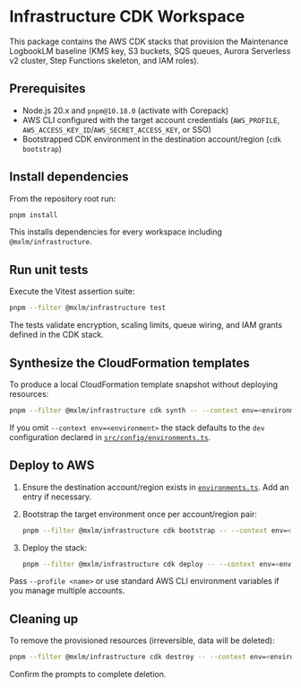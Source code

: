 # Infrastructure CDK Workspace

This package contains the AWS CDK stacks that provision the Maintenance LogbookLM baseline (KMS key, S3 buckets, SQS queues, Aurora Serverless v2 cluster, Step Functions skeleton, and IAM roles).

## Prerequisites

- Node.js 20.x and `pnpm@10.18.0` (activate with Corepack)
- AWS CLI configured with the target account credentials (`AWS_PROFILE`, `AWS_ACCESS_KEY_ID`/`AWS_SECRET_ACCESS_KEY`, or SSO)
- Bootstrapped CDK environment in the destination account/region (`cdk bootstrap`)

## Install dependencies

From the repository root run:

```bash
pnpm install
```

This installs dependencies for every workspace including `@mxlm/infrastructure`.

## Run unit tests

Execute the Vitest assertion suite:

```bash
pnpm --filter @mxlm/infrastructure test
```

The tests validate encryption, scaling limits, queue wiring, and IAM grants defined in the CDK stack.

## Synthesize the CloudFormation templates

To produce a local CloudFormation template snapshot without deploying resources:

```bash
pnpm --filter @mxlm/infrastructure cdk synth -- --context env=<environment>
```

If you omit `--context env=<environment>` the stack defaults to the `dev` configuration declared in [`src/config/environments.ts`](cdk/src/config/environments.ts).

## Deploy to AWS

1. Ensure the destination account/region exists in [`environments.ts`](cdk/src/config/environments.ts). Add an entry if necessary.
2. Bootstrap the target environment once per account/region pair:

   ```bash
   pnpm --filter @mxlm/infrastructure cdk bootstrap -- --context env=<environment>
   ```

3. Deploy the stack:

   ```bash
   pnpm --filter @mxlm/infrastructure cdk deploy -- --context env=<environment>
   ```

Pass `--profile <name>` or use standard AWS CLI environment variables if you manage multiple accounts.

## Cleaning up

To remove the provisioned resources (irreversible, data will be deleted):

```bash
pnpm --filter @mxlm/infrastructure cdk destroy -- --context env=<environment>
```

Confirm the prompts to complete deletion.
